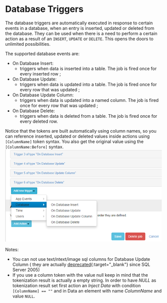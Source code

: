 # Database Triggers

The database triggers are automatically executed in response to certain events in a database, when an entry is inserted, updated or deleted from the database. They can be used when there is a need to perform a certain action as a result of an ``INSERT``, ``UPDATE`` or ``DELETE``. This opens the doors to unlimited possibilities.

The supported database events are:

* On Database Insert: 
  - triggers when data is inserted into a table. The job is fired once for every inserted row ; 
* On Database Update: 
  - triggers when data is updated into a table. The job is fired once for every row that was updated ;
* On Database Update Column: 
  - triggers when data is updated into a named column. The job is fired once for every row that was updated ;
* On Database Delete: 
  - triggers when data is deleted from a table. The job is fired once for every deleted row.

Notice that the tokens are built automatically using column names, so you can reference inserted, updated or deleted values inside actions using ``[ColumnName]`` token syntax. You also get the original value using the ``[ColumnName:Before]`` syntax.
![](../assets/database-triggers.png)

Notes:
* You can not use text/ntext/image sql columns for Database Update Column ( they are actually [deprecated](https://stackoverflow.com/a/1935709/443379){:target="_blank"} since SQL Server 2005)
* If you use a column token with the value null keep in mind that the tokenization result is actually a empty string. In order to have *NULL* as tokenization result set first action an *Inject Data* with condition ``[ColumnName] == ""`` and in Data an element with name *ColumnName* and value ``NULL``.